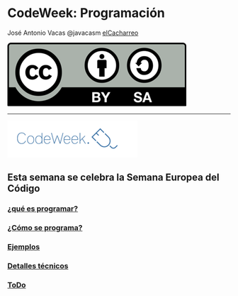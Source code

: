 # CodeWeek: Programación


José Antonio Vacas @javacasm
[elCacharreo](http://blog.elcacharreo.com)

![CC](./images/Licencia_CC.png)

* * *

![codeweek](./images/Codeweek.png)

## Esta semana se celebra la Semana Europea del Código

### [¿qué es programar?](./presentacion.md)

### [¿Cómo se programa?](./presentacion.md#empezamos)

### [Ejemplos](./ejemplos_snap.md)

### [Detalles técnicos](./tecnico.md)

### [ToDo](./todo.md)